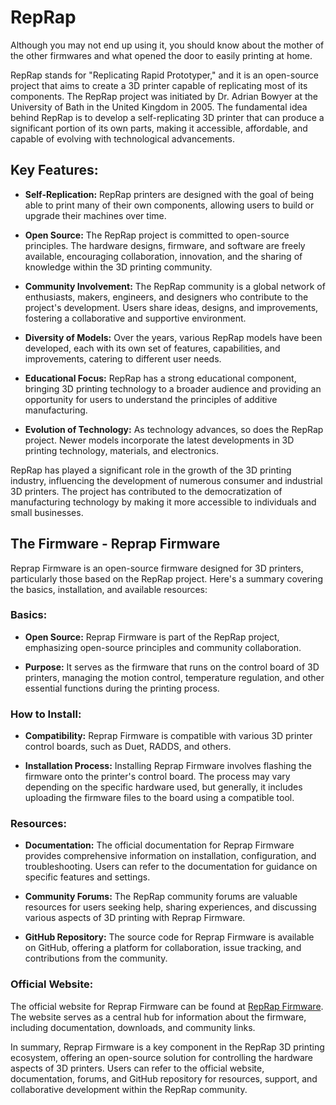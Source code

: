 # RepRap

Although you may not end up using it, you should know about the mother of the other firmwares and what opened the door to easily printing at home.

RepRap stands for "Replicating Rapid Prototyper," and it is an open-source project that aims to create a 3D printer capable of replicating most of its components. The RepRap project was initiated by Dr. Adrian Bowyer at the University of Bath in the United Kingdom in 2005. The fundamental idea behind RepRap is to develop a self-replicating 3D printer that can produce a significant portion of its own parts, making it accessible, affordable, and capable of evolving with technological advancements.

## Key Features:

- **Self-Replication:** RepRap printers are designed with the goal of being able to print many of their own components, allowing users to build or upgrade their machines over time.

- **Open Source:** The RepRap project is committed to open-source principles. The hardware designs, firmware, and software are freely available, encouraging collaboration, innovation, and the sharing of knowledge within the 3D printing community.

- **Community Involvement:** The RepRap community is a global network of enthusiasts, makers, engineers, and designers who contribute to the project's development. Users share ideas, designs, and improvements, fostering a collaborative and supportive environment.

- **Diversity of Models:** Over the years, various RepRap models have been developed, each with its own set of features, capabilities, and improvements, catering to different user needs.

- **Educational Focus:** RepRap has a strong educational component, bringing 3D printing technology to a broader audience and providing an opportunity for users to understand the principles of additive manufacturing.

- **Evolution of Technology:** As technology advances, so does the RepRap project. Newer models incorporate the latest developments in 3D printing technology, materials, and electronics.

RepRap has played a significant role in the growth of the 3D printing industry, influencing the development of numerous consumer and industrial 3D printers. The project has contributed to the democratization of manufacturing technology by making it more accessible to individuals and small businesses.

## The Firmware - Reprap Firmware

Reprap Firmware is an open-source firmware designed for 3D printers, particularly those based on the RepRap project. Here's a summary covering the basics, installation, and available resources:

### Basics:

- **Open Source:** Reprap Firmware is part of the RepRap project, emphasizing open-source principles and community collaboration.

- **Purpose:** It serves as the firmware that runs on the control board of 3D printers, managing the motion control, temperature regulation, and other essential functions during the printing process.

### How to Install:

- **Compatibility:** Reprap Firmware is compatible with various 3D printer control boards, such as Duet, RADDS, and others.

- **Installation Process:** Installing Reprap Firmware involves flashing the firmware onto the printer's control board. The process may vary depending on the specific hardware used, but generally, it includes uploading the firmware files to the board using a compatible tool.

### Resources:

- **Documentation:** The official documentation for Reprap Firmware provides comprehensive information on installation, configuration, and troubleshooting. Users can refer to the documentation for guidance on specific features and settings.

- **Community Forums:** The RepRap community forums are valuable resources for users seeking help, sharing experiences, and discussing various aspects of 3D printing with Reprap Firmware.

- **GitHub Repository:** The source code for Reprap Firmware is available on GitHub, offering a platform for collaboration, issue tracking, and contributions from the community.

### Official Website:

The official website for Reprap Firmware can be found at [RepRap Firmware](https://reprap.org/wiki/RepRapFirmware). The website serves as a central hub for information about the firmware, including documentation, downloads, and community links.

In summary, Reprap Firmware is a key component in the RepRap 3D printing ecosystem, offering an open-source solution for controlling the hardware aspects of 3D printers. Users can refer to the official website, documentation, forums, and GitHub repository for resources, support, and collaborative development within the RepRap community.
